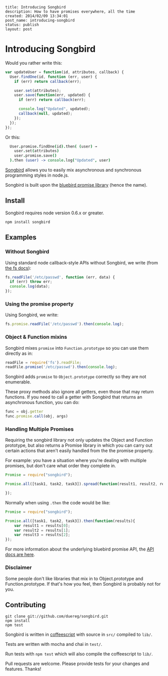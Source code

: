 ﻿```
title: Introducing Songbird
description: How to have promises everywhere, all the time
created: 2014/02/09 13:34:01
post_name: introducing-songbird
status: publish
layout: post
```

# Introducing Songbird

Would you rather write this:

```javascript
var updateUser = function(id, attributes, callback) {
  User.findOne(id, function (err, user) {
    if (err) return callback(err);

    user.set(attributes);
    user.save(function(err, updated) {
      if (err) return callback(err);

      console.log("Updated", updated);
      callback(null, updated);
    });
  });
});
```

Or this:

```coffeescript
  User.promise.findOne(id).then( (user) →
    user.set(attributes)
    user.promise.save()
  ).then (user) -> console.log("Updated", user)
```

[Songbird](http://www.github.com/duereg/songbird) allows you to easily mix asynchronous and synchronous programming styles in node.js.

Songbird is built upon the [bluebird promise library](https://raw2.github.com/petkaantonov/bluebird/master/API.md) (hence the name).

Install
-------

Songbird requires node version 0.6.x or greater.

```
npm install songbird
```

Examples
-----


### Without Songbird

Using standard node callback-style APIs without Songbird, we write
(from [the fs docs](http://nodejs.org/docs/v0.6.14/api/fs.html#fs_fs_readfile_filename_encoding_callback)):

```javascript
fs.readFile('/etc/passwd', function (err, data) {
  if (err) throw err;
  console.log(data);
});
```

### Using the promise property

Using Songbird, we write:

```javascript
fs.promise.readFile('/etc/passwd').then(console.log);
```

### Object & Function mixins

Songbird mixes `promise` into `Function.prototype` so you can
use them directly as in:

```javascript
readFile = require('fs').readFile;
readFile.promise('/etc/passwd').then(console.log);
```

Songbird adds `promise` to `Object.prototype` correctly so they
are not enumerable.

These proxy methods also ignore all getters, even those that may
return functions. If you need to call a getter with Songbird that returns an
asynchronous function, you can do:

```javascript
func = obj.getter
func.promise.call(obj, args)
```

### Handling Multiple Promises

Requiring the songbird library not only updates the Object and Function prototype, but also returns a Promise library in which you can carry out certain actions that aren't easily handled from the the promise property.

For example: you have a situation where you're dealing with multiple promises, but don't care what order they complete in.

```js
Promise = require("songbird");

Promise.all([task1, task2, task3]).spread(function(result1, result2, result3){

});
```

Normally when using `.then` the code would be like:

```js
Promise = require("songbird");

Promise.all([task1, task2, task3]).then(function(results){
    var result1 = results[0];
    var result2 = results[1];
    var result3 = results[2];
});
```

For more information about the underlying bluebird promise API, the [API docs are here](https://raw2.github.com/petkaantonov/bluebird/master/API.md).

### Disclaimer

Some people don't like libraries that mix in to Object.prototype
and Function.prototype. If that's how you feel, then Songbird is probably
not for you.

Contributing
------------

```
git clone git://github.com/duereg/songbird.git
npm install
npm test
```

Songbird is written in [coffeescript](http://coffeescript.org) with
source in `src/` compiled to `lib/`.

Tests are written with mocha and chai in `test/`.

Run tests with `npm test` which will also compile the coffeescript to
`lib/`.

Pull requests are welcome. Please provide tests for your changes and
features. Thanks!
